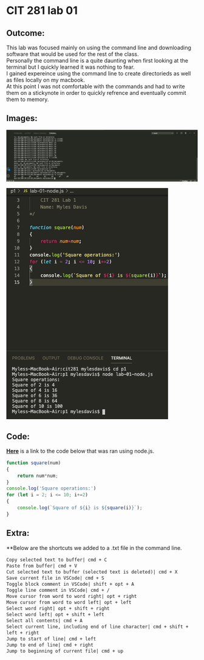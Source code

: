 # CIT 281 lab 01

## Outcome: 

This lab was focused mainly on using the command line and downloading software that would be used for the rest of the class.    
Personally the command line is a quite daunting when first looking at the terminal but I quickly learned it was nothing to fear.    
I gained expereince using the command line to create directorieds as well as files locally on my macbook.    
At this point I was not comfortable with the commands and had to write them on a stickynote in order to quickly refrence and eventually commit them to memory. 

## Images: 

![folders image](https://github.com/Myles-P-D/cit281-lab01/blob/main/lab-01-folders.png?raw=true "Folders image")

![lab 01 image](https://github.com/Myles-P-D/cit281-lab01/blob/main/lab-01-node.png?raw=true "lab 01 screenshot")

## Code:

**[Here](https://github.com/Myles-P-D/cit281-lab01/blob/main/lab-01-node.js)** is a link to the code below that was ran using node.js.  

```javascript
function square(num)
{
    return num*num; 
}
console.log('Square operations:')
for (let i = 2; i <= 10; i+=2)
{
    console.log(`Square of ${i} is ${square(i)}`);
}
```
## Extra:

**Below are the shortcuts we added to a .txt file in the command line. 
```
Copy selected text to buffer| cmd + C
Paste from buffer| cmd + V
Cut selected text to buffer (selected text is deleted)| cmd + X
Save current file in VSCode| cmd + S
Toggle block comment in VSCode| shift + opt + A
Toggle line comment in VSCode| cmd + /
Move cursor from word to word right| opt + right
Move cursor from word to word left| opt + left
Select word right| opt + shift + right
Select word left| opt + shift + left
Select all contents| cmd + A
Select current line, including end of line character| cmd + shift + left + right
Jump to start of line| cmd + left
Jump to end of line| cmd + right
Jump to beginning of current file| cmd + up
```


